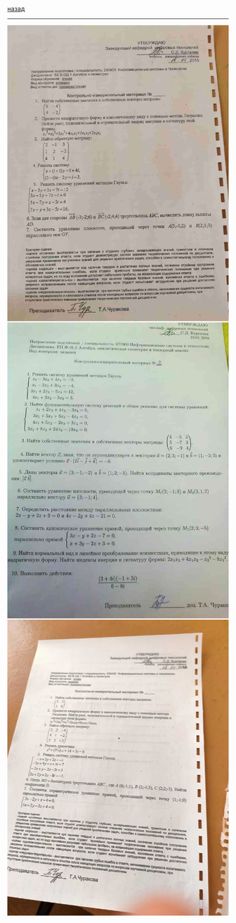 [назад](../../README.md)
***
![алгем экз](../../images/algem/exam/ex1.jpg)
![алгем экз](../../images/algem/exam/ex2.jpg)
![алгем экз](../../images/algem/exam/ex3.jpg)